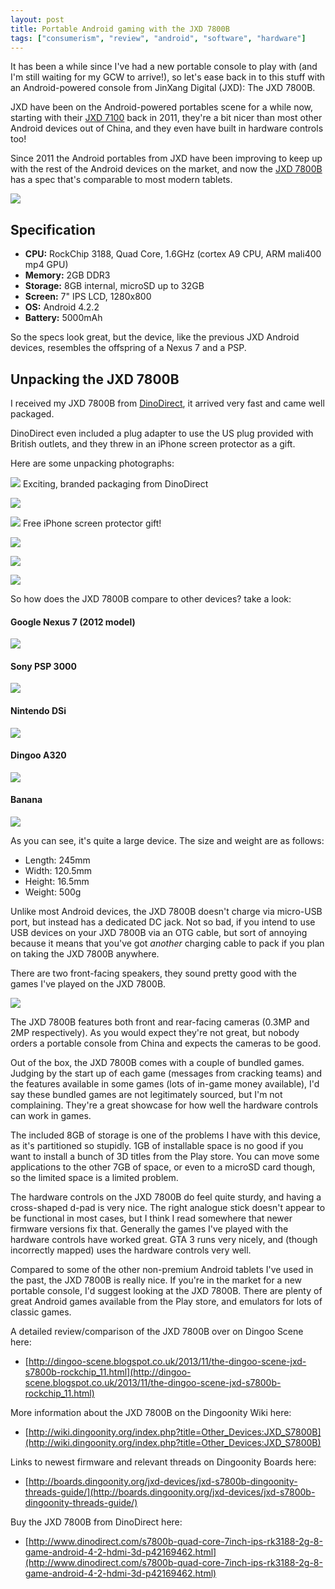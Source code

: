 ```yaml
---
layout: post
title: Portable Android gaming with the JXD 7800B
tags: ["consumerism", "review", "android", "software", "hardware"]
---
```


It has been a while since I've had a new portable console to play with (and I'm still waiting for my GCW to arrive!), so let's ease back in to this stuff with an Android-powered console from JinXang Digital (JXD): The JXD 7800B.

<!-- more -->

JXD have been on the Android-powered portables scene for a while now, starting with their [JXD 7100](http://jxd.hk/products.asp?id=604&selectclassid=009006) back in 2011, they're a bit nicer than most other Android devices out of China, and they even have built in hardware controls too! 

Since 2011 the Android portables from JXD have been improving to keep up with the rest of the Android devices on the market, and now the [JXD 7800B](http://www.jxd.hk/products.asp?id=639&selectclassid=009006) has a spec that's comparable to most modern tablets.

![](http://f.cl.ly/items/1B1h3Y2N0J3L112u0Z0r/jxd7800b.jpg)

## Specification
- **CPU:** RockChip 3188, Quad Core, 1.6GHz (cortex A9 CPU, ARM mali400 mp4 GPU) 
- **Memory:** 2GB DDR3
- **Storage:** 8GB internal, microSD up to 32GB
- **Screen:** 7" IPS LCD, 1280x800
- **OS:** Android 4.2.2
- **Battery:** 5000mAh

So the specs look great, but the device, like the previous JXD Android devices, resembles the offspring of a Nexus 7 and a PSP.

## Unpacking the JXD 7800B
I received my JXD 7800B from [DinoDirect](http://www.dinodirect.com/s7800b-quad-core-7inch-ips-rk3188-2g-8-game-android-4-2-hdmi-3d-p42169462.html), it arrived very fast and came well packaged. 

DinoDirect even included a plug adapter to use the US plug provided with British outlets, and they threw in an iPhone screen protector as a gift.

Here are some unpacking photographs:

![](http://f.cl.ly/items/471F1s2g3Y3Z3x0o1P3K/IMG_20131222_125152.jpg)
Exciting, branded packaging from DinoDirect

![](http://f.cl.ly/items/1Z432d0o1s0m0e1I2X2D/IMG_20131222_125206.jpg)

![](http://f.cl.ly/items/161y0M0s0E0k0G3h3g1o/IMG_20131222_125230.jpg)
Free iPhone screen protector gift!

![](http://f.cl.ly/items/072j2D3U303q1544332Y/IMG_20131222_125239.jpg)

![](http://f.cl.ly/items/042B2f0V3Y1c1y0x1A2H/IMG_20131222_125259.jpg)

![](http://f.cl.ly/items/30342Y0K3l3x0d0g2b1w/IMG_20131222_125324.jpg)

So how does the JXD 7800B compare to other devices? take a look:

#### Google Nexus 7 (2012 model)
![](http://f.cl.ly/items/0u3K2s0t0a1q46390Q0l/IMG_20131222_124731.jpg)
#### Sony PSP 3000
![](http://f.cl.ly/items/193n3c114106433t1411/IMG_20131222_124813.jpg)
#### Nintendo DSi
![](http://f.cl.ly/items/2c373g2T1E3I0d0b0h1S/IMG_20131222_124839.jpg)
#### Dingoo A320
![](http://f.cl.ly/items/2G3X3w0A2U1R2J2p3B0w/IMG_20131222_124758.jpg)
#### Banana
![](http://f.cl.ly/items/1X2t2x0I1u1s3w0Q3Y2g/IMG_20131222_124704.jpg)

As you can see, it's quite a large device. The size and weight are as follows:

- Length: 245mm
- Width: 120.5mm
- Height: 16.5mm
- Weight: 500g

Unlike most Android devices, the JXD 7800B doesn't charge via micro-USB port, but instead has a dedicated DC jack. Not so bad, if you intend to use USB devices on your JXD 7800B via an OTG cable, but sort of annoying because it means that you've got *another* charging cable to pack if you plan on taking the JXD 7800B anywhere.

There are two front-facing speakers, they sound pretty good with the games I've played on the JXD 7800B.

![](http://f.cl.ly/items/291j043c3v263l110046/IMG_20131222_124924.jpg)

The JXD 7800B features both front and rear-facing cameras (0.3MP and 2MP respectively). As you would expect they're not great, but nobody orders a portable console from China and expects the cameras to be good.

Out of the box, the JXD 7800B comes with a couple of bundled games. Judging by the start up of each game (messages from cracking teams) and the features available in some games (lots of in-game money available), I'd say these bundled games are not legitimately sourced, but I'm not complaining. They're a great showcase for how well the hardware controls can work in games.

The included 8GB of storage is one of the problems I have with this device, as it's partitioned so stupidly. 1GB of installable space is no good if you want to install a bunch of 3D titles from the Play store. You can move some applications to the other 7GB of space, or even to a microSD card though, so the limited space is a limited problem.

The hardware controls on the JXD 7800B do feel quite sturdy, and having a cross-shaped d-pad is very nice. The right analogue stick doesn't appear to be functional in most cases, but I think I read somewhere that newer firmware versions fix that. Generally the games I've played with the hardware controls have worked great. GTA 3 runs very nicely, and (though incorrectly mapped) uses the hardware controls very well.

Compared to some of the other non-premium Android tablets I've used in the past, the JXD 7800B is really nice. If you're in the market for a new portable console, I'd suggest looking at the JXD 7800B. There are plenty of great Android games available from the Play store, and emulators for lots of classic games.

A detailed review/comparison of the JXD 7800B over on Dingoo Scene here: 

- [http://dingoo-scene.blogspot.co.uk/2013/11/the-dingoo-scene-jxd-s7800b-rockchip_11.html](http://dingoo-scene.blogspot.co.uk/2013/11/the-dingoo-scene-jxd-s7800b-rockchip_11.html)

More information about the JXD 7800B on the Dingoonity Wiki here: 

- [http://wiki.dingoonity.org/index.php?title=Other_Devices:JXD_S7800B](http://wiki.dingoonity.org/index.php?title=Other_Devices:JXD_S7800B)

Links to newest firmware and relevant threads on Dingoonity Boards here: 

- [http://boards.dingoonity.org/jxd-devices/jxd-s7800b-dingoonity-threads-guide/](http://boards.dingoonity.org/jxd-devices/jxd-s7800b-dingoonity-threads-guide/)

Buy the JXD 7800B from DinoDirect here: 

- [http://www.dinodirect.com/s7800b-quad-core-7inch-ips-rk3188-2g-8-game-android-4-2-hdmi-3d-p42169462.html](http://www.dinodirect.com/s7800b-quad-core-7inch-ips-rk3188-2g-8-game-android-4-2-hdmi-3d-p42169462.html)
